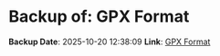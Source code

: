 # Backup of: GPX Format

**Backup Date**: 2025-10-20 12:38:09
**Link**: [GPX Format](https://przemienniki.net/export/przemienniki.gpx)
